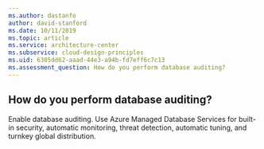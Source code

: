 ```yaml
---
ms.author: dastanfo
author: david-stanford
ms.date: 10/11/2019
ms.topic: article
ms.service: architecture-center
ms.subservice: cloud-design-principles
ms.uid: 6305dd62-aaad-44e3-a94b-fd7eff6c7c13
ms.assessment_question: How do you perform database auditing?
---
```

## How do you perform database auditing?


Enable database auditing. Use Azure Managed Database Services for built-in security, automatic monitoring, threat detection, automatic tuning, and turnkey global distribution.